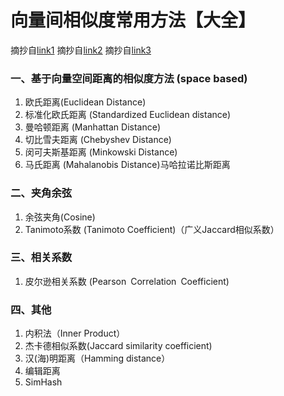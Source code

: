 # 向量间相似度常用方法【大全】
摘抄自[link1](https://wenhuakulv.top/2021/07/05/%E5%90%91%E9%87%8F%E9%97%B4%E7%9B%B8%E4%BC%BC%E5%BA%A6%E5%B8%B8%E7%94%A8%E6%96%B9%E6%B3%95%E3%80%90%E5%A4%A7%E5%85%A8%E3%80%91/)
摘抄自[link2](https://www.jiqizhixin.com/articles/how-machines-make-predictions-finding-correlations-in-complex-data)
摘抄自[link3](https://cloud.tencent.com/developer/article/1668762)


### 一、基于向量空间距离的相似度方法 (space based)
1. 欧氏距离(Euclidean Distance)
2. 标准化欧氏距离 (Standardized Euclidean distance)
3. 曼哈顿距离 (Manhattan Distance)
4. 切比雪夫距离 (Chebyshev Distance)
5. 闵可夫斯基距离 (Minkowski Distance)
6. 马氏距离 (Mahalanobis Distance)马哈拉诺比斯距离

### 二、夹角余弦
1. 余弦夹角(Cosine)
2. Tanimoto系数 (Tanimoto Coefficient)（广义Jaccard相似系数）

### 三、相关系数
1. 皮尔逊相关系数 (Pearson Correlation Coefficient)

### 四、其他
1. 内积法（Inner Product）
2. 杰卡德相似系数(Jaccard similarity coefficient)
3. 汉(海)明距离（Hamming distance）
4. 编辑距离
5. SimHash

